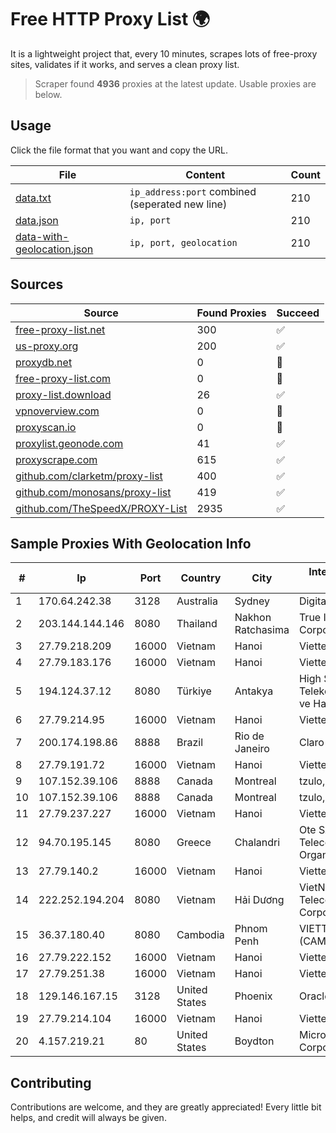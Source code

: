 
# Free HTTP Proxy List 🌍

It is a lightweight project that, every 10 minutes, scrapes lots of free-proxy sites, validates if it works, and serves a clean proxy list.


> Scraper found **4936** proxies at the latest update. Usable proxies are below.

## Usage

Click the file format that you want and copy the URL.


|File|Content|Count|
|----|-------|-----|
|[data.txt](https://raw.githubusercontent.com/themiralay/Proxy-List-World/master/data.txt)|`ip_address:port` combined (seperated new line)|210|
|[data.json](https://raw.githubusercontent.com/themiralay/Proxy-List-World/master/data.json)|`ip, port`|210|
|[data-with-geolocation.json](https://raw.githubusercontent.com/themiralay/Proxy-List-World/master/data-with-geolocation.json)|`ip, port, geolocation`|210|

## Sources

|Source|Found Proxies|Succeed|
|------|-------------|-------|
|[free-proxy-list.net](https://free-proxy-list.net)|300|✅|
|[us-proxy.org](https://www.us-proxy.org)|200|✅|
|[proxydb.net](http://proxydb.net)|0|🚫|
|[free-proxy-list.com](https://free-proxy-list.com/?page=&port=&type%5B%5D=http&type%5B%5D=https&up_time=0&search=Search)|0|🚫|
|[proxy-list.download](https://www.proxy-list.download/HTTP)|26|✅|
|[vpnoverview.com](https://vpnoverview.com/privacy/anonymous-browsing/free-proxy-servers)|0|🚫|
|[proxyscan.io](https://www.proxyscan.io)|0|🚫|
|[proxylist.geonode.com](https://proxylist.geonode.com/api/proxy-list?limit=300&page=1&sort_by=lastChecked&sort_type=desc&protocols=http,https)|41|✅|
|[proxyscrape.com](https://api.proxyscrape.com/v2/?request=displayproxies&protocol=http&timeout=10000&country=all&ssl=all&anonymity=all)|615|✅|
|[github.com/clarketm/proxy-list](https://raw.githubusercontent.com/clarketm/proxy-list/master/proxy-list-raw.txt)|400|✅|
|[github.com/monosans/proxy-list](https://raw.githubusercontent.com/monosans/proxy-list/main/proxies/http.txt)|419|✅|
|[github.com/TheSpeedX/PROXY-List](https://raw.githubusercontent.com/TheSpeedX/PROXY-List/master/http.txt)|2935|✅|


## Sample Proxies With Geolocation Info

|#|Ip|Port|Country|City|Internet Service Provider|
|-|--|----|-------|----|-------------------------|
|1|170.64.242.38|3128|Australia|Sydney|DigitalOcean, LLC|
|2|203.144.144.146|8080|Thailand|Nakhon Ratchasima|True Internet Corporation CO. Ltd.|
|3|27.79.218.209|16000|Vietnam|Hanoi|Viettel Corporation|
|4|27.79.183.176|16000|Vietnam|Hanoi|Viettel Corporation|
|5|194.124.37.12|8080|Türkiye|Antakya|High Speed Telekomunikasyon ve Hab. Hiz. Ltd. Sti.|
|6|27.79.214.95|16000|Vietnam|Hanoi|Viettel Corporation|
|7|200.174.198.86|8888|Brazil|Rio de Janeiro|Claro S.A|
|8|27.79.191.72|16000|Vietnam|Hanoi|Viettel Corporation|
|9|107.152.39.106|8888|Canada|Montreal|tzulo, inc.|
|10|107.152.39.106|8888|Canada|Montreal|tzulo, inc.|
|11|27.79.237.227|16000|Vietnam|Hanoi|Viettel Corporation|
|12|94.70.195.145|8080|Greece|Chalandri|Ote SA (Hellenic Telecommunications Organisation)|
|13|27.79.140.2|16000|Vietnam|Hanoi|Viettel Corporation|
|14|222.252.194.204|8080|Vietnam|Hải Dương|VietNam Post and Telecom Corporation|
|15|36.37.180.40|8080|Cambodia|Phnom Penh|VIETTEL (CAMBODIA) PTE|
|16|27.79.222.152|16000|Vietnam|Hanoi|Viettel Corporation|
|17|27.79.251.38|16000|Vietnam|Hanoi|Viettel Corporation|
|18|129.146.167.15|3128|United States|Phoenix|Oracle Corporation|
|19|27.79.214.104|16000|Vietnam|Hanoi|Viettel Corporation|
|20|4.157.219.21|80|United States|Boydton|Microsoft Corporation|



## Contributing

Contributions are welcome, and they are greatly appreciated! Every
little bit helps, and credit will always be given.

